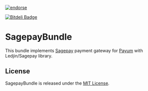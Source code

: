 [![endorse](https://api.coderwall.com/a2xchip/endorsecount.png)](https://coderwall.com/a2xchip)

[![Bitdeli Badge](https://d2weczhvl823v0.cloudfront.net/LedjIn/sagepaybundle/trend.png)](https://bitdeli.com/free "Bitdeli Badge")

# SagepayBundle

This bundle implements [Sagepay](http://www.sagepay.com/) payment gateway for [Payum](http://payum.org)
with Ledjin/Sagepay library.

## License

SagepayBundle is released under the [MIT License](LICENSE).
